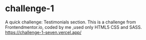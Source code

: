 # challenge-1
A quick challenge: Testimonials section.
This is a challenge from Frontendmentor.io, coded by me ,used only HTML5 CSS and SASS.
https://challenge-1-seven.vercel.app/
